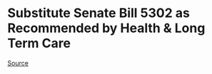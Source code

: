 # Substitute Senate Bill 5302 as Recommended by Health & Long Term Care

[Source](http://lawfilesext.leg.wa.gov/biennium/2021-22/Xml/Bills/Senate%20Bills/5302-S.xml)